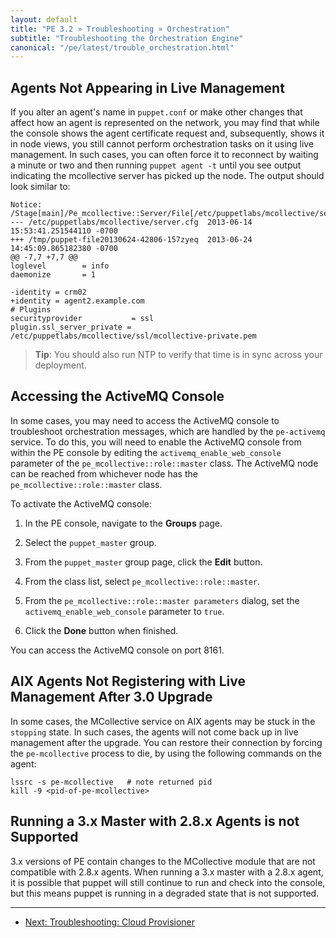```yaml
---
layout: default
title: "PE 3.2 » Troubleshooting » Orchestration"
subtitle: "Troubleshooting the Orchestration Engine"
canonical: "/pe/latest/trouble_orchestration.html"
---
```


Agents Not Appearing in Live Management
-----

If you alter an agent's name in `puppet.conf` or make other changes that affect how an agent is represented on the network, you may find that while the console shows the agent certificate request and, subsequently, shows it in node views, you still cannot perform orchestration tasks on it using live management. In such cases, you can often force it to reconnect by waiting a minute or two and then running `puppet agent -t` until you see output indicating the mcollective server has picked up the node. The output should look similar to:

    Notice: /Stage[main]/Pe_mcollective::Server/File[/etc/puppetlabs/mcollective/server.cfg]/content:
    --- /etc/puppetlabs/mcollective/server.cfg	2013-06-14 15:53:41.251544110 -0700
    +++ /tmp/puppet-file20130624-42806-157zyeq	2013-06-24 14:45:09.865182380 -0700
    @@ -7,7 +7,7 @@
    loglevel        = info
    daemonize       = 1

    -identity = crm02
    +identity = agent2.example.com
    # Plugins
    securityprovider           = ssl
    plugin.ssl_server_private = /etc/puppetlabs/mcollective/ssl/mcollective-private.pem

>**Tip**: You should also run NTP to verify that time is in sync across your deployment.

Accessing the ActiveMQ Console
----------

In some cases, you may need to access the ActiveMQ console to troubleshoot orchestration messages, which are handled by the `pe-activemq` service. To do this, you will need to enable the ActiveMQ console from within the PE console by editing the `activemq_enable_web_console` parameter of the `pe_mcollective::role::master` class. The ActiveMQ node can be reached from whichever node has the `pe_mcollective::role::master` class.

To activate the ActiveMQ console:

1. In the PE console, navigate to the __Groups__ page.

2. Select the `puppet_master` group.

3. From the `puppet_master` group page, click the __Edit__ button.

4. From the class list, select `pe_mcollective::role::master`.

5. From the `pe_mcollective::role::master parameters` dialog, set the `activemq_enable_web_console` parameter to `true`.

6. Click the __Done__ button when finished.

You can access the ActiveMQ console on port 8161.


AIX Agents Not Registering with Live Management After 3.0 Upgrade
-----

In some cases, the MCollective service on AIX agents may be stuck in the `stopping` state. In such cases, the agents will not come back up in live management after the upgrade. You can restore their connection by forcing the `pe-mcollective` process to die, by using the following commands on the agent:

    lssrc -s pe-mcollective   # note returned pid
    kill -9 <pid-of-pe-mcollective>

Running a 3.x Master with 2.8.x Agents is not Supported
----------

3.x versions of PE contain changes to the MCollective module that are not compatible with 2.8.x agents. When running a 3.x master with a 2.8.x agent, it is possible that puppet will still continue to run and check into the console, but this means puppet is running in a degraded state that is not supported.


* * *

- [Next: Troubleshooting: Cloud Provisioner ](./trouble_cloudprovisioner.html)

